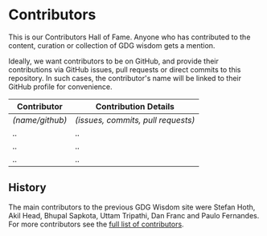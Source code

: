 # Contributors

This is our Contributors Hall of Fame. Anyone who has contributed to the content, curation or collection of GDG wisdom gets a mention.

Ideally, we want contributors to be on GitHub, and provide their contributions via GitHub issues, pull requests or direct commits to this repository. In such cases, the contributor's name will be linked to their GitHub profile for convenience.

| Contributor | Contribution Details |
| -- | -- |
| *(name/github)* | *(issues, commits, pull requests)*  |
| .. | .. |
| .. | .. |
| .. | .. |


## History
The main contributors to the previous GDG Wisdom site were Stefan Hoth,
Akil Head,
Bhupal Sapkota,
Uttam Tripathi,
Dan Franc and 
Paulo Fernandes. For more contributors see the [full list of contributors](https://sites.google.com/site/gdgwisdom/home/contributors).


